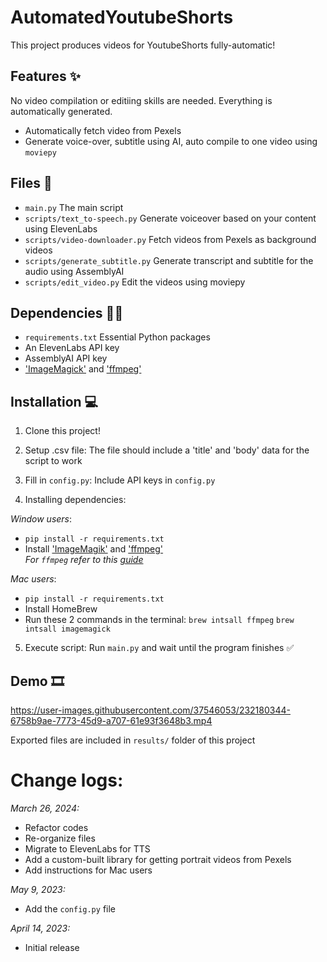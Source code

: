 # AutomatedYoutubeShorts

This project produces videos for YoutubeShorts fully-automatic!

## Features ✨
No video compilation or editiing skills are needed. Everything is automatically generated. 

- Automatically fetch video from Pexels
- Generate voice-over, subtitle using AI, auto compile to one video using `moviepy`

## Files 💾

- `main.py` The main script
- `scripts/text_to-speech.py` Generate voiceover based on your content using ElevenLabs
- `scripts/video-downloader.py` Fetch videos from Pexels as background videos
- `scripts/generate_subtitle.py` Generate transcript and subtitle for the audio using AssemblyAI
- `scripts/edit_video.py` Edit the videos using moviepy 

## Dependencies 👨‍💻

- `requirements.txt` Essential Python packages
- An ElevenLabs API key
- AssemblyAI API key
- ['ImageMagick'](https://imagemagick.org/script/download.php) and ['ffmpeg'](https://www.ffmpeg.org/download.html)

## Installation 💻
1. Clone this project!

2. Setup .csv file: 
The file should include a 'title' and 'body' data for the script to work

3. Fill in `config.py`:
Include API keys in `config.py`

4. Installing dependencies:
   
*Window users*:
- `pip install -r requirements.txt`
- Install ['ImageMagik'](https://imagemagick.org/script/download.php) and ['ffmpeg'](https://www.ffmpeg.org/download.html)  
*For `ffmpeg` refer to this [guide](https://phoenixnap.com/kb/ffmpeg-windows)*

*Mac users*:
- `pip install -r requirements.txt`
- Install HomeBrew
- Run these 2 commands in the terminal:
`brew intsall ffmpeg`
`brew intsall imagemagick`

5. Execute script: 
Run `main.py` and wait until the program finishes ✅

## Demo 🎞

https://user-images.githubusercontent.com/37546053/232180344-6758b9ae-7773-45d9-a707-61e93f3648b3.mp4


Exported files are included in `results/` folder of this project


# Change logs:
*March 26, 2024:* 
- Refactor codes
- Re-organize files
- Migrate to ElevenLabs for TTS
- Add a custom-built library for getting portrait videos from Pexels
- Add instructions for Mac users

*May 9, 2023:*
- Add the `config.py` file

*April 14, 2023:*
- Initial release
